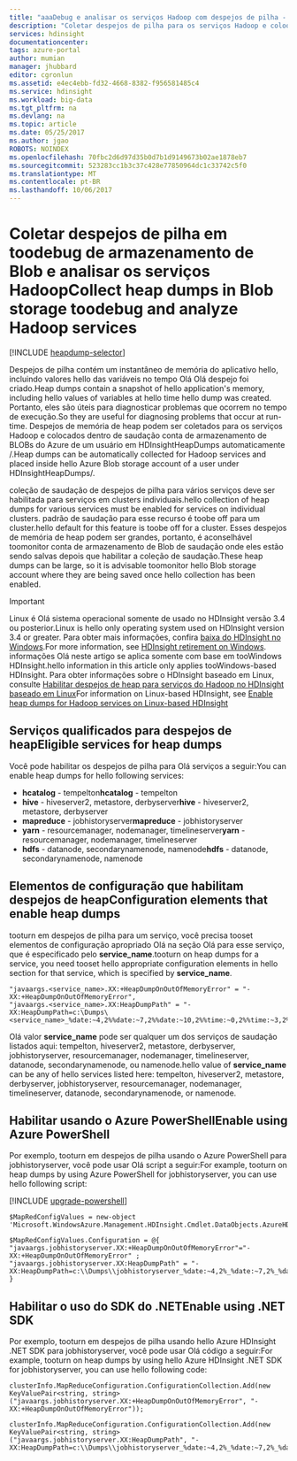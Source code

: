 ```yaml
---
title: "aaaDebug e analisar os serviços Hadoop com despejos de pilha - Azure | Microsoft Docs"
description: "Coletar despejos de pilha para os serviços Hadoop e coloque dentro Olá conta de armazenamento de BLOBs do Azure para análise e depuração automaticamente."
services: hdinsight
documentationcenter: 
tags: azure-portal
author: mumian
manager: jhubbard
editor: cgronlun
ms.assetid: e4ec4ebb-fd32-4668-8382-f956581485c4
ms.service: hdinsight
ms.workload: big-data
ms.tgt_pltfrm: na
ms.devlang: na
ms.topic: article
ms.date: 05/25/2017
ms.author: jgao
ROBOTS: NOINDEX
ms.openlocfilehash: 70fbc2d6d97d35b0d7b1d9149673b02ae1878eb7
ms.sourcegitcommit: 523283cc1b3c37c428e77850964dc1c33742c5f0
ms.translationtype: MT
ms.contentlocale: pt-BR
ms.lasthandoff: 10/06/2017
---
```

# <a name="collect-heap-dumps-in-blob-storage-toodebug-and-analyze-hadoop-services"></a><span data-ttu-id="e4eb8-103">Coletar despejos de pilha em toodebug de armazenamento de Blob e analisar os serviços Hadoop</span><span class="sxs-lookup"><span data-stu-id="e4eb8-103">Collect heap dumps in Blob storage toodebug and analyze Hadoop services</span></span>
[!INCLUDE [heapdump-selector](../../includes/hdinsight-selector-heap-dump.md)]

<span data-ttu-id="e4eb8-104">Despejos de pilha contém um instantâneo de memória do aplicativo hello, incluindo valores hello das variáveis no tempo Olá Olá despejo foi criado.</span><span class="sxs-lookup"><span data-stu-id="e4eb8-104">Heap dumps contain a snapshot of hello application's memory, including hello values of variables at hello time hello dump was created.</span></span> <span data-ttu-id="e4eb8-105">Portanto, eles são úteis para diagnosticar problemas que ocorrem no tempo de execução.</span><span class="sxs-lookup"><span data-stu-id="e4eb8-105">So they are useful for diagnosing problems that occur at run-time.</span></span> <span data-ttu-id="e4eb8-106">Despejos de memória de heap podem ser coletados para os serviços Hadoop e colocados dentro de saudação conta de armazenamento de BLOBs do Azure de um usuário em HDInsightHeapDumps automaticamente /.</span><span class="sxs-lookup"><span data-stu-id="e4eb8-106">Heap dumps can be automatically collected for Hadoop services and placed inside hello Azure Blob storage account of a user under HDInsightHeapDumps/.</span></span>

<span data-ttu-id="e4eb8-107">coleção de saudação de despejos de pilha para vários serviços deve ser habilitada para serviços em clusters individuais.</span><span class="sxs-lookup"><span data-stu-id="e4eb8-107">hello collection of heap dumps for various services must be enabled for services on individual clusters.</span></span> <span data-ttu-id="e4eb8-108">padrão de saudação para esse recurso é toobe off para um cluster.</span><span class="sxs-lookup"><span data-stu-id="e4eb8-108">hello default for this feature is toobe off for a cluster.</span></span> <span data-ttu-id="e4eb8-109">Esses despejos de memória de heap podem ser grandes, portanto, é aconselhável toomonitor conta de armazenamento de Blob de saudação onde eles estão sendo salvas depois que habilitar a coleção de saudação.</span><span class="sxs-lookup"><span data-stu-id="e4eb8-109">These heap dumps can be large, so it is advisable toomonitor hello Blob storage account where they are being saved once hello collection has been enabled.</span></span>

> [!IMPORTANT]
> <span data-ttu-id="e4eb8-110">Linux é Olá sistema operacional somente de usado no HDInsight versão 3.4 ou posterior.</span><span class="sxs-lookup"><span data-stu-id="e4eb8-110">Linux is hello only operating system used on HDInsight version 3.4 or greater.</span></span> <span data-ttu-id="e4eb8-111">Para obter mais informações, confira [baixa do HDInsight no Windows](hdinsight-component-versioning.md#hdinsight-windows-retirement).</span><span class="sxs-lookup"><span data-stu-id="e4eb8-111">For more information, see [HDInsight retirement on Windows](hdinsight-component-versioning.md#hdinsight-windows-retirement).</span></span> <span data-ttu-id="e4eb8-112">informações Olá neste artigo se aplica somente com base em tooWindows HDInsight.</span><span class="sxs-lookup"><span data-stu-id="e4eb8-112">hello information in this article only applies tooWindows-based HDInsight.</span></span> <span data-ttu-id="e4eb8-113">Para obter informações sobre o HDInsight baseado em Linux, consulte [Habilitar despejos de heap para serviços do Hadoop no HDInsight baseado em Linux](hdinsight-hadoop-collect-debug-heap-dump-linux.md)</span><span class="sxs-lookup"><span data-stu-id="e4eb8-113">For information on Linux-based HDInsight, see [Enable heap dumps for Hadoop services on Linux-based HDInsight](hdinsight-hadoop-collect-debug-heap-dump-linux.md)</span></span>


## <a name="eligible-services-for-heap-dumps"></a><span data-ttu-id="e4eb8-114">Serviços qualificados para despejos de heap</span><span class="sxs-lookup"><span data-stu-id="e4eb8-114">Eligible services for heap dumps</span></span>
<span data-ttu-id="e4eb8-115">Você pode habilitar os despejos de pilha para Olá serviços a seguir:</span><span class="sxs-lookup"><span data-stu-id="e4eb8-115">You can enable heap dumps for hello following services:</span></span>

* <span data-ttu-id="e4eb8-116">**hcatalog** - tempelton</span><span class="sxs-lookup"><span data-stu-id="e4eb8-116">**hcatalog** - tempelton</span></span>
* <span data-ttu-id="e4eb8-117">**hive** - hiveserver2, metastore, derbyserver</span><span class="sxs-lookup"><span data-stu-id="e4eb8-117">**hive** - hiveserver2, metastore, derbyserver</span></span>
* <span data-ttu-id="e4eb8-118">**mapreduce** - jobhistoryserver</span><span class="sxs-lookup"><span data-stu-id="e4eb8-118">**mapreduce** - jobhistoryserver</span></span>
* <span data-ttu-id="e4eb8-119">**yarn** - resourcemanager, nodemanager, timelineserver</span><span class="sxs-lookup"><span data-stu-id="e4eb8-119">**yarn** - resourcemanager, nodemanager, timelineserver</span></span>
* <span data-ttu-id="e4eb8-120">**hdfs** - datanode, secondarynamenode, namenode</span><span class="sxs-lookup"><span data-stu-id="e4eb8-120">**hdfs** - datanode, secondarynamenode, namenode</span></span>

## <a name="configuration-elements-that-enable-heap-dumps"></a><span data-ttu-id="e4eb8-121">Elementos de configuração que habilitam despejos de heap</span><span class="sxs-lookup"><span data-stu-id="e4eb8-121">Configuration elements that enable heap dumps</span></span>
<span data-ttu-id="e4eb8-122">tooturn em despejos de pilha para um serviço, você precisa tooset elementos de configuração apropriado Olá na seção Olá para esse serviço, que é especificado pelo **service_name**.</span><span class="sxs-lookup"><span data-stu-id="e4eb8-122">tooturn on heap dumps for a service, you need tooset hello appropriate configuration elements in hello section for that service, which is specified by **service_name**.</span></span>

    "javaargs.<service_name>.XX:+HeapDumpOnOutOfMemoryError" = "-XX:+HeapDumpOnOutOfMemoryError",
    "javaargs.<service_name>.XX:HeapDumpPath" = "-XX:HeapDumpPath=c:\Dumps\<service_name>_%date:~4,2%%date:~7,2%%date:~10,2%%time:~0,2%%time:~3,2%%time:~6,2%.hprof"

<span data-ttu-id="e4eb8-123">Olá valor **service_name** pode ser qualquer um dos serviços de saudação listados aqui: tempelton, hiveserver2, metastore, derbyserver, jobhistoryserver, resourcemanager, nodemanager, timelineserver, datanode, secondarynamenode, ou namenode.</span><span class="sxs-lookup"><span data-stu-id="e4eb8-123">hello value of **service_name** can be any of hello services listed here: tempelton, hiveserver2, metastore, derbyserver, jobhistoryserver, resourcemanager, nodemanager, timelineserver, datanode, secondarynamenode, or namenode.</span></span>

## <a name="enable-using-azure-powershell"></a><span data-ttu-id="e4eb8-124">Habilitar usando o Azure PowerShell</span><span class="sxs-lookup"><span data-stu-id="e4eb8-124">Enable using Azure PowerShell</span></span>
<span data-ttu-id="e4eb8-125">Por exemplo, tooturn em despejos de pilha usando o Azure PowerShell para jobhistoryserver, você pode usar Olá script a seguir:</span><span class="sxs-lookup"><span data-stu-id="e4eb8-125">For example, tooturn on heap dumps by using Azure PowerShell for jobhistoryserver, you can use hello following script:</span></span>

[!INCLUDE [upgrade-powershell](../../includes/hdinsight-use-latest-powershell.md)]

    $MapRedConfigValues = new-object 'Microsoft.WindowsAzure.Management.HDInsight.Cmdlet.DataObjects.AzureHDInsightMapReduceConfiguration'

    $MapRedConfigValues.Configuration = @{ "javaargs.jobhistoryserver.XX:+HeapDumpOnOutOfMemoryError"="-XX:+HeapDumpOnOutOfMemoryError" ; "javaargs.jobhistoryserver.XX:HeapDumpPath" = "-XX:HeapDumpPath=c:\\Dumps\\jobhistoryserver_%date:~4,2%_%date:~7,2%_%date:~10,2%_%time:~0,2%_%time:~3,2%_%time:~6,2%.hprof" }

## <a name="enable-using-net-sdk"></a><span data-ttu-id="e4eb8-126">Habilitar o uso do SDK do .NET</span><span class="sxs-lookup"><span data-stu-id="e4eb8-126">Enable using .NET SDK</span></span>
<span data-ttu-id="e4eb8-127">Por exemplo, tooturn em despejos de pilha usando hello Azure HDInsight .NET SDK para jobhistoryserver, você pode usar Olá código a seguir:</span><span class="sxs-lookup"><span data-stu-id="e4eb8-127">For example, tooturn on heap dumps by using hello Azure HDInsight .NET SDK for jobhistoryserver, you can use hello following code:</span></span>

    clusterInfo.MapReduceConfiguration.ConfigurationCollection.Add(new KeyValuePair<string, string>("javaargs.jobhistoryserver.XX:+HeapDumpOnOutOfMemoryError", "-XX:+HeapDumpOnOutOfMemoryError"));

    clusterInfo.MapReduceConfiguration.ConfigurationCollection.Add(new KeyValuePair<string, string>("javaargs.jobhistoryserver.XX:HeapDumpPath", "-XX:HeapDumpPath=c:\\Dumps\\jobhistoryserver_%date:~4,2%_%date:~7,2%_%date:~10,2%_%time:~0,2%_%time:~3,2%_%time:~6,2%.hprof"));

